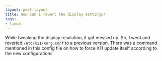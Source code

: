 ```yaml
---
layout: post-layout
title: How can I revert the display settings?
tags:
- linux
---
```


While tweaking the display resolution, it got messed up. So, I went and reverted
`/etc/X11/xorg.conf` to a previous version. There was a command mentioned in
this config file on how to force X11 update itself according to the new
configurations.


